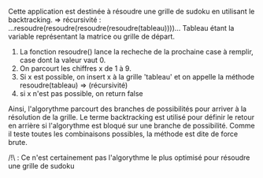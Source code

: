 Cette application est destinée à résoudre une grille de sudoku en utilisant le backtracking.
=> récursivité :    ...resoudre(resoudre(resoudre(resoudre(tableau))))...
Tableau étant la variable représentant la matrice ou grille de départ.
1) La fonction resoudre() lance la recheche de la prochaine case à remplir, case dont la valeur vaut 0.
2) On parcourt les chiffres x de 1 à 9.
3) Si x est possible, on insert x à la grille 'tableau' et on appelle la méthode resoudre(tableau) => (récursivité)
4) si x n'est pas possible, on return false

Ainsi, l'algorythme parcourt des branches de possibilités pour arriver à la résolution de la grille. 
Le terme backtracking est utilisé pour définir le retour en arrière si l'algorythme est bloqué sur une branche de possibilité. 
Comme il teste toutes les combinaisons possibles, la méthode est dite de force brute.

/!\ : Ce n'est certainement pas l'algorythme le plus optimisé pour résoudre une grille de sudoku




